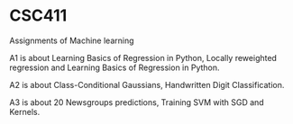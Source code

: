 # CSC411
Assignments of Machine learning


A1 is about Learning Basics of Regression in Python, Locally reweighted regression and Learning Basics of Regression in Python.

A2 is about Class-Conditional Gaussians, Handwritten Digit Classification.

A3 is about 20 Newsgroups predictions, Training SVM with SGD and Kernels.
